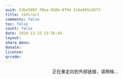 ```yaml
---
uuid: 53be5097-f0ea-938b-0794-3c6e865cb573
title: redirect
comments: false
toc: false
count: false
date: 2024-12-15 13:56:44
layout:
share_menu:
donate:
license:
qrcode:
---
```



<script>
window.onload = function() {
  // 获取URL中的goto参数
  const params = new URLSearchParams(window.location.search);
  const goto = params.get('goto');
  
  if (goto) {
    // 可以在这里添加提示或确认框
    
    window.location.href = goto;
  } else {
    window.location.href = '/'; // 如果没有goto参数则返回首页
  }
}
</script>

<p style="text-align: center">正在重定向到外部链接，请稍候...</p>